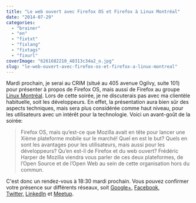 ```yaml
---
title: "Le web ouvert avec Firefox OS et Firefox à Linux Montréal"
date: "2014-07-29"
categories: 
  - "brainer"
  - "en"
  - "fixtxt"
  - "fixlang"
  - "fixtags"
  - "fixurl"
coverImage: "6261682210_48313c34a2_o.jpg"
slug: "le-web-ouvert-avec-firefox-os-et-firefox-a-linux-montreal"
---
```


Mardi prochain, je serai au CRIM (situé au 405 avenue Ogilvy, suite 101) pour présenter à propos de Firefox OS, mais aussi de Firefox au groupe [Linux Montréal](https://www.meetup.com/Linux-Montreal/ "Site web de Linux Montréal"). Lors de cette soirée, je ne discuterais pas avec ma clientèle habituelle, soit les développeurs. En effet, la présentation aura bien sûr des aspects techniques, mais sera plus considérée comme haut niveau, pour les utilisateurs avec un intérêt pour la technologie. Voici un avant-goût de la soirée:

> Firefox OS, mais qu’est-ce que Mozilla avait en tête pour lancer une Xième plateforme mobile sur le marché! Quel en est le but? Quels en sont les avantages pour les utilisateurs, mais aussi pour les développeurs? Qu’en est-il de Firefox et du web ouvert? Frédéric Harper de Mozilla viendra vous parler de ces deux plateformes, de l’Open Source et de l’Open Web au sein de cette organisation hors du commun.

C'est donc un rendez-vous à 18:30 mardi prochain. Vous pouvez confirmer votre présence sur différents réseaux, soit [Google+](https://plus.google.com/u/0/events/cjdalduj43bb9cob1tgl71eeuag), [Facebook](https://www.facebook.com/events/507364306061053), [Twitter,](https://twitter.com/MartialBigras) [LinkedIn](https://www.linkedin.com/groups/LinuxMeetup-Montr%C3%A9al-8117971) et [Meetup](https://www.meetup.com/Linux-Montreal/events/195340722/).
